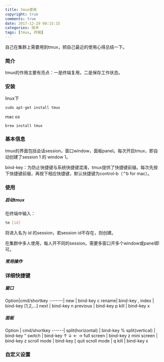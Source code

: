 ```yaml
---
title: tmux使用
copyright: true
comments: true
date: 2017-12-29 08:15:15
categories: 技术
tags: [tmux, 终端]
---
```

自己在集群上需要用到tmux，把自己最近的使用心得总结一下。
<!--more-->
### 简介

tmux的作用主要有亮点：一是终端复用，二是保存工作状态。

### 安装

linux下
``` shell
sudo apt-get install tmux
```

mac os
``` bash
brew install tmux
```

### 基本信息

tmux的界面包括会话session，窗口window，面板panel。每次开启tmux，即自动创建了session 1 的 window 1。

bind-key：为防止快捷键与系统快捷键混淆，tmux提供了快捷键前缀。每次先按下快捷键前缀，再按下相应快捷键，默认快捷键为control-b（⌃b for mac）。

### 使用

##### 启动tmux

在终端中输入：

``` bash
tm [id]
```

将进入名为 id 的session，若session id不存在，则创建。

在集群中多人使用，每人开不同的session。需要多窗口开多个window或panel即可。

##### 常用操作

### 详细快捷键

##### 窗口
Option|cmd/shortkey
-------|
new | bind-key c
rename|  bind-key ,
index  | bind-key [1,2,…]
next    | bind-key n
previous |   bind-key p
kill   | bind-key x


##### 面板
Option | cmd/shortkey
------|
split(horizontal) | bind-key %
split(vertical)    | bind-key “
switch  | bind-key ↑ ↓ ← →
full screen | bind-key z
mini screen | bind-key z
scroll mode | bind-key [
quit scroll mode |   q
kill   | bind-key x

### 自定义设置

